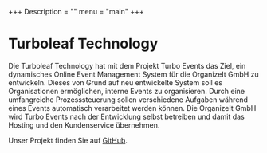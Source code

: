 +++
Description = ""
menu = "main"
+++

# Turboleaf Technology

Die Turboleaf Technology hat mit dem Projekt Turbo Events das Ziel, ein dynamisches Online Event Management System für die OrganizeIt GmbH zu entwickeln. Dieses von Grund auf neu entwickelte System soll es Organisationen ermöglichen, interne Events zu organisieren. Durch eine umfangreiche Prozesssteuerung sollen verschiedene Aufgaben während eines Events automatisch verarbeitet werden können. Die OrganizeIt GmbH wird Turbo Events nach der Entwicklung selbst betreiben und damit das Hosting und den Kundenservice übernehmen.

Unser Projekt finden Sie auf [GitHub](https://github.com/Turboleaf-Technology).